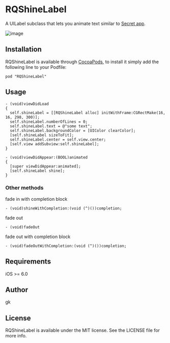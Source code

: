 # RQShineLabel

A UILabel subclass that lets you animate text similar to [Secret app](http://capptivate.co/?s=secret).

![image](https://raw.githubusercontent.com/zipme/RQShineLabel/master/Screenshots/rqshinelabel.gif)

## Installation

RQShineLabel is available through [CocoaPods](http://cocoapods.org), to install
it simply add the following line to your Podfile:

    pod "RQShineLabel"


## Usage

```objc
- (void)viewDidLoad
{
  self.shineLabel = [[RQShineLabel alloc] initWithFrame:CGRectMake(16, 16, 298, 300)];
  self.shineLabel.numberOfLines = 0;
  self.shineLabel.text = @"some text";
  self.shineLabel.backgroundColor = [UIColor clearColor];
  [self.shineLabel sizeToFit];
  self.shineLabel.center = self.view.center;
  [self.view addSubview:self.shineLabel];
}

- (void)viewDidAppear:(BOOL)animated
{
  [super viewDidAppear:animated];
  [self.shineLabel shine];
}
```

### Other methods

fade in with completion block
```objc
- (void)shineWithCompletion:(void (^)())completion;
```

fade out
```objc
- (void)fadeOut
```

fade out with completion block
```objc
- (void)fadeOutWithCompletion:(void (^)())completion;
```

## Requirements

iOS >= 6.0


## Author

gk

## License

RQShineLabel is available under the MIT license. See the LICENSE file for more info.

